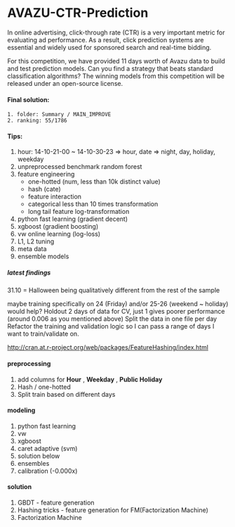 AVAZU-CTR-Prediction
===================

In online advertising, click-through rate (CTR) is a very important metric for evaluating ad performance. As a result, click prediction systems are essential and widely used for sponsored search and real-time bidding. 

For this competition, we have provided 11 days worth of Avazu data to build and test prediction models. Can you find a strategy that beats standard classification algorithms? The winning models from this competition will be released under an open-source license.

#### Final solution:
	1. folder: Summary / MAIN_IMPROVE
	2. ranking: 55/1786


#### Tips:
1. hour: 14-10-21-00 ~ 14-10-30-23 => hour, date => night, day, holiday, weekday
2. unpreprocessed benchmark random forest
3. feature engineering
	- one-hotted (num, less than 10k distinct value) 
	- hash (cate) 
	- feature interaction 
	- categorical less than 10 times transformation
	- long tail feature log-transformation
4. python fast learning (gradient decent)
5. xgboost (gradient boosting)
6. vw online learning (log-loss)
7. L1, L2 tuning
8. meta data
9. ensemble models

##### latest findings
31.10 = Halloween being qualitatively different from the rest of the sample

maybe training specifically on 24 (Friday) and/or 25-26 (weekend ~ holiday) would help?
Holdout 2 days of data for CV, just 1 gives poorer performance (around 0.006 as you mentioned above)
Split the data in one file per day
Refactor the training and validation logic so I can pass a range of days I want to train/validate on.

http://cran.at.r-project.org/web/packages/FeatureHashing/index.html

#### preprocessing
1. add columns for <b>Hour</b> , <b>Weekday</b> , <b>Public Holiday</b>
2. Hash / one-hotted
3. Split train based on different days

#### modeling
1. python fast learning
2. vw
3. xgboost
4. caret adaptive (svm)
5. solution below
6. ensembles
7. calibration (-0.000x)

#### solution
1. GBDT - feature generation
2. Hashing tricks - feature generation for FM(Factorization Machine)
3. Factorization Machine
